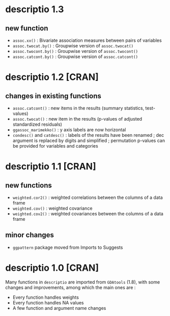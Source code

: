 # descriptio 1.3

## new function

* `assoc.xx()` : Bivariate association measures between pairs of variables
* `assoc.twocat.by()` : Groupwise version of `assoc.twocat()`
* `assoc.twocont.by()` : Groupwise version of `assoc.twocont()`
* `assoc.catcont.by()` : Groupwise version of `assoc.catcont()`


# descriptio 1.2 [CRAN]

## changes in existing functions

* `assoc.catcont()` : new items in the results (summary statistics, test-values)
* `assoc.twocat()` : new item in the results (p-values  of adjusted standardized residuals)
* `ggassoc_marimekko()` : y axis labels are now horizontal
* `condesc()` and `catdesc()` : labels of the results have been renamed ; dec argument is replaced by digits and simplified ; permutation p-values can be provided for variables and categories



# descriptio 1.1 [CRAN]

## new functions

* `weighted.cor2()` : weighted correlations between the columns of a data frame
* `weighted.cov()` : weighted covariance
* `weighted.cov2()` : weighted covariances between the columns of a data frame

## minor changes

* `ggpattern` package moved from Imports to Suggests



# descriptio 1.0 [CRAN]

Many functions in `descriptio` are imported from `GDAtools` (1.8), with some changes and improvements, among which the main ones are :

- Every function handles weights
- Every function handles NA values
- A few function and argument name changes


